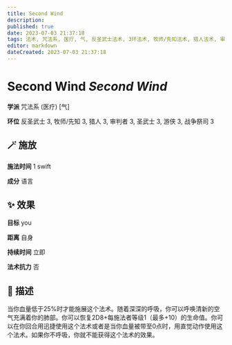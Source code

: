 ```yaml
---
title: Second Wind
description: 
published: true
date: 2023-07-03 21:37:18
tags: 法术, 咒法系, 医疗, 气, 反圣武士法术, 3环法术, 牧师/先知法术, 猎人法术, 审判者法术, 圣武士法术, 游侠法术, 战争祭司法术
editor: markdown
dateCreated: 2023-07-03 21:37:18
---
```


# **Second Wind** *Second Wind*

**学派** 咒法系 (医疗) \[气\] 

**环位** 反圣武士 3, 牧师/先知 3, 猎人 3, 审判者 3, 圣武士 3, 游侠 3, 战争祭司 3

## 🪄 施放

**施法时间** 1 swift

**成分** 语言

## ✨ 效果 

**目标** you 

**距离** 自身  

**持续时间** 立即 

**法术抗力** 否

## 📖 描述

当你血量低于25%时才能施展这个法术。随着深深的呼吸，你可以呼唤清新的空气充满着你的肺部。你可以恢复2D8+每施法者等级1（最多+10）的生命值。你可以在你回合用迅捷使用这个法术或者是当你血量被带至0点时，用直觉动作使用这个法术。如果你不呼吸，你就不能获得这个法术的效果。
    